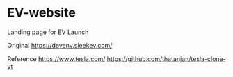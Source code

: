 # EV-website
Landing page for EV Launch




Original
https://devenv.sleekev.com/

Reference
https://www.tesla.com/
https://github.com/thatanjan/tesla-clone-yt
